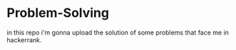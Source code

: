 # Problem-Solving
in this repo i'm gonna upload the solution of some problems that face me in hackerrank.
